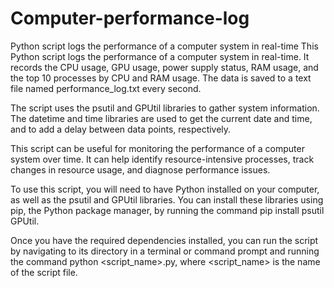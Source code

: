 # Computer-performance-log
Python script logs the performance of a computer system in real-time
This Python script logs the performance of a computer system in real-time. It records the CPU usage, GPU usage, power supply status, RAM usage, and the top 10 processes by CPU and RAM usage. The data is saved to a text file named performance_log.txt every second.

The script uses the psutil and GPUtil libraries to gather system information. The datetime and time libraries are used to get the current date and time, and to add a delay between data points, respectively.

This script can be useful for monitoring the performance of a computer system over time. It can help identify resource-intensive processes, track changes in resource usage, and diagnose performance issues.

To use this script, you will need to have Python installed on your computer, as well as the psutil and GPUtil libraries. You can install these libraries using pip, the Python package manager, by running the command pip install psutil GPUtil.

Once you have the required dependencies installed, you can run the script by navigating to its directory in a terminal or command prompt and running the command python <script_name>.py, where <script_name> is the name of the script file.

